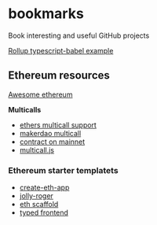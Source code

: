 # bookmarks
Book interesting and useful GitHub projects

[Rollup typescript-babel example](https://github.com/eenagy/rollup-typescript-babel)


## Ethereum resources

[Awesome ethereum](https://github.com/bekatom/awesome-ethereum)

**Multicalls**

* [ethers multicall support](https://github.com/ethers-io/ethers.js/issues/788)
* [makerdao multicall](https://github.com/makerdao/multicall)
* [contract on mainnet](https://etherscan.io/address/0xeefBa1e63905eF1D7ACbA5a8513c70307C1cE441#code)
* [multicall.js](https://github.com/makerdao/multicall.js)


### Ethereum starter templatets

* [create-eth-app](https://github.com/PaulRBerg/create-eth-app)
* [jolly-roger](https://github.com/wighawag/jolly-roger)
* [eth scaffold](https://github.com/austintgriffith/scaffold-eth)
* [typed frontend](https://github.com/adrianmcli/dapp-boilerplate)
